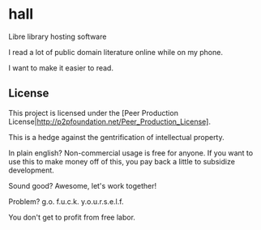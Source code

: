 # hall
Libre library hosting software

I read a lot of public domain literature online while on my phone.

I want to make it easier to read.

## License
This project is licensed under the [Peer Production License|http://p2pfoundation.net/Peer_Production_License].

This is a hedge against the gentrification of intellectual property.

In plain english?  Non-commercial usage is free for anyone.  If you want to use this to make money off of this, you pay back a little to subsidize development.

Sound good?  Awesome, let's work together!

Problem? g.o. f.u.c.k. y.o.u.r.s.e.l.f.

You don't get to profit from free labor.
